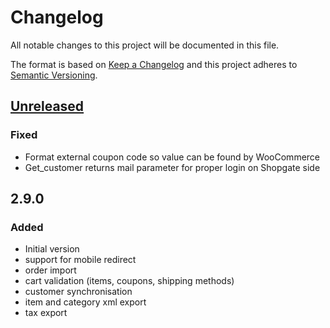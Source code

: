# Changelog

All notable changes to this project will be documented in this file.

The format is based on [Keep a Changelog](http://keepachangelog.com/) and this project adheres to [Semantic Versioning](http://semver.org/).

## [Unreleased]
### Fixed
- Format external coupon code so value can be found by WooCommerce
- Get_customer returns mail parameter for proper login on Shopgate side

## 2.9.0
### Added
- Initial version
- support for mobile redirect
- order import
- cart validation (items, coupons, shipping methods)
- customer synchronisation
- item and category xml export
- tax export 

[Unreleased]: https://github.com/shopgate/cart-integration-woocommerce/compare/2.9.0...HEAD

